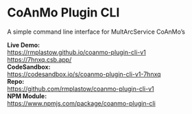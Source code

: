 # CoAnMo Plugin CLI

A simple command line interface for MultArcService CoAnMo’s

**Live Demo:**  
https://rmplastow.github.io/coanmo-plugin-cli-v1  
https://7hnxq.csb.app/  
**CodeSandbox:**  
https://codesandbox.io/s/coanmo-plugin-cli-v1-7hnxq  
**Repo:**  
https://github.com/rmplastow/coanmo-plugin-cli-v1  
**NPM Module:**  
https://www.npmjs.com/package/coanmo-plugin-cli